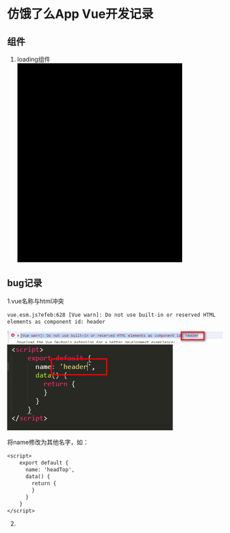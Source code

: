 # 仿饿了么App Vue开发记录

## 组件
1. loading组件		
![图片](loading.gif)
	
## bug记录
1.vue名称与html冲突
```
vue.esm.js?efeb:628 [Vue warn]: Do not use built-in or reserved HTML elements as component id: header
```
![图片](bug1.png)	
![图片](bug2.png)
	
将name修改为其他名字，如：
```
<script>
	export default {
	  name: 'headTop',
	  data() {
	  	return {
	  	}
	  }
	}
</script>
```
2.